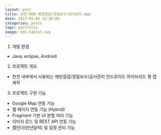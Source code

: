 ```yaml
---
layout: post
title: 한전 KDN 예방점검/정밀보수/공사관리 App 
date: 2017-01-04 15:30:00 
categories: posts 
tags: portfolio
image: kdn-tablet.svg
---
```


1) 개발 환경  
 - Java, eclipse, Android  
 
2) 프로젝트 개요  
- 한전 내부에서 사용되는 예방점검/정밀보수/공사관리 안드로이드 하이브리드 형 앱 제작  

3) 프로젝트 구현 기능  
 - Google Map 연동 기능  
 - 웹 페이지 연동 기능 (Hybrid)  
 - Fragment 기반 UI 분할 처리 기능  
 - 이미지 로드 및 REST API 연동 기능  
 - 캘린더(만년달력) 및 일정 관리 기능  
